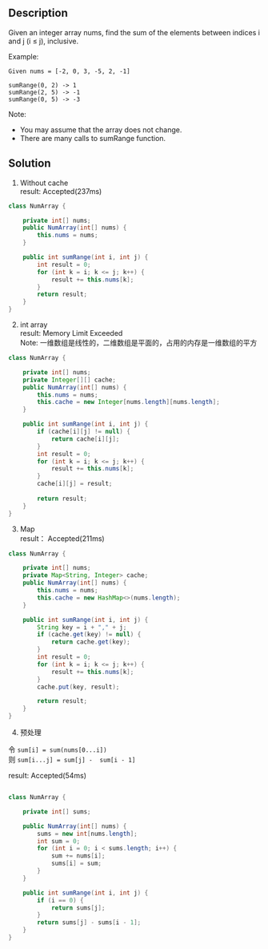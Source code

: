 ## Description

Given an integer array nums, find the sum of the elements between indices i and j (i ≤ j), inclusive.

Example:
```
Given nums = [-2, 0, 3, -5, 2, -1]

sumRange(0, 2) -> 1
sumRange(2, 5) -> -1
sumRange(0, 5) -> -3
```
Note:
- You may assume that the array does not change.
- There are many calls to sumRange function.

## Solution

1. Without cache  
result: Accepted(237ms) 
```java
class NumArray {

    private int[] nums;
    public NumArray(int[] nums) {
        this.nums = nums;
    }

    public int sumRange(int i, int j) {
        int result = 0;
        for (int k = i; k <= j; k++) {
            result += this.nums[k];
        }
        return result;
    }
}
```
2. int array  
result: Memory Limit Exceeded  
Note: 一维数组是线性的，二维数组是平面的，占用的内存是一维数组的平方
```java
class NumArray {

    private int[] nums;
    private Integer[][] cache;
    public NumArray(int[] nums) {
        this.nums = nums;
        this.cache = new Integer[nums.length][nums.length];
    }

    public int sumRange(int i, int j) {
        if (cache[i][j] != null) {
            return cache[i][j];
        }
        int result = 0;
        for (int k = i; k <= j; k++) {
            result += this.nums[k];
        }
        cache[i][j] = result;
        
        return result;
    }
}

```

3. Map  
result： Accepted(211ms)  
```java
class NumArray {

    private int[] nums;
    private Map<String, Integer> cache;
    public NumArray(int[] nums) {
        this.nums = nums;
        this.cache = new HashMap<>(nums.length);
    }

    public int sumRange(int i, int j) {
        String key = i + "," + j;
        if (cache.get(key) != null) {
            return cache.get(key);
        }
        int result = 0;
        for (int k = i; k <= j; k++) {
            result += this.nums[k];
        }
        cache.put(key, result);

        return result;
    }
}

```

4. 预处理

令 `sum[i] = sum(nums[0...i])`  
则 `sum[i...j] = sum[j] -  sum[i - 1]`  

result: Accepted(54ms)
```java

class NumArray {

    private int[] sums;

    public NumArray(int[] nums) {
        sums = new int[nums.length];
        int sum = 0;
        for (int i = 0; i < sums.length; i++) {
            sum += nums[i];
            sums[i] = sum;
        }
    }

    public int sumRange(int i, int j) {
        if (i == 0) {
            return sums[j];
        }
        return sums[j] - sums[i - 1];
    }
}

```
